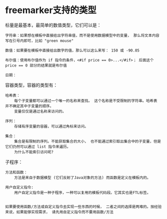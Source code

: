 

# freemarker支持的类型

标量是最基本，最简单的数值类型，它们可以是：
    
    字符串：如果想在模板中直接给出字符串值，而不是使用数据模型中的变量， 那么将文本内容写在引号内即可，比如 "green mouse"
    
    数值：如果要在模板中直接给出数字的值，那么可以这么来写： 150 或 -90.05
    
    布尔值：使用布尔值作为 if 指令的条件，<#if price == 0>...</#if>； 后面这个 price == 0 部分的结果就是布尔值
    
    日期：
    

容器类型，容器的类型有：
    
    哈希表：
        每个子变量都可以通过一个唯一的名称来查找。 这个名称是不受限制的字符串。哈希表 并不确定其中子变量的顺序。
        变量仅仅是通过名称来访问的。
        
    序列：
        存储有序变量的容器，可以通过角标来访问。
        
    集合：
        集合是有限制的序列。不能获取集合的大小， 也不能通过索引取出集合中的子变量，但是它们仍然可以通过 list 指令来遍历。
        为什么不能索引访问呢?
        

子程序：
    
    方法和函数：
        方法是来自于数据模型 (它们反射了Java对象的方法) 而函数是定义在模板内的。
    
    用户自定义指令:
        用户自定义指令是一种子程序，一种可以复用的模板代码段。它其实也是FTL标签。    
               
             
    如果要使用函数/方法或自定义指令去实现一些东西的时候， 二者之间的选择是两难的。按经验来说，如果能够实现需求， 请先用自定义指令而不要用函数/方法
            
        

#         